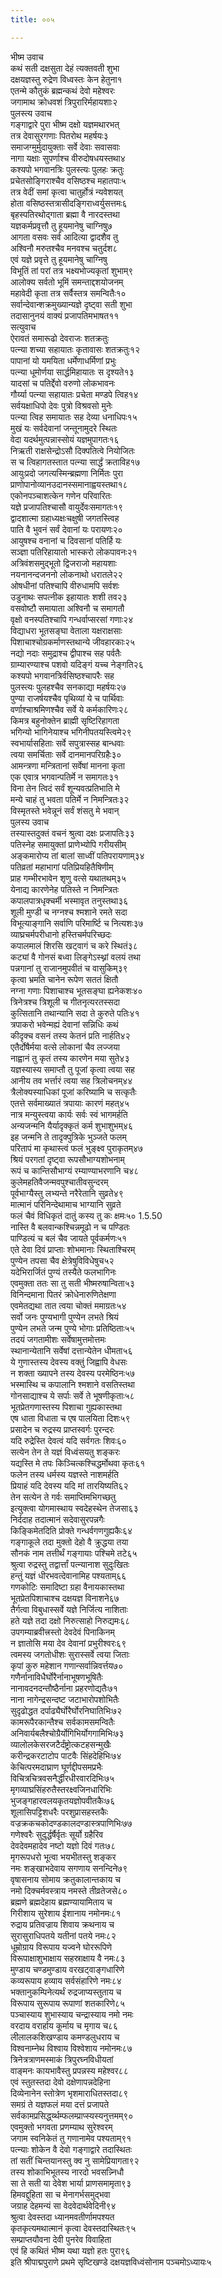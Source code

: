 ```yaml
---
title: ००५

---
```

भीष्म उवाच  
कथं सती दक्षसुता देहं त्यक्तवती शुभा  
दक्षयज्ञस्तु रुद्रेण विध्वस्तः केन हेतुना१  
एतन्मे कौतुकं ब्रह्मन्कथं देवो महेश्वरः  
जगामाथ क्रोधवशं त्रिपुरारिर्महायशाः२  
पुलस्त्य उवाच  
गङ्गाद्वारे पुरा भीष्म दक्षो यज्ञमथारभत्  
तत्र देवासुरगणाः पितरोथ महर्षयः३  
समाजग्मुर्मुदायुक्ताः सर्वे देवाः सवासवाः  
नागा यक्षाः सुपर्णाश्च वीरुदोषधयस्तथा४  
कश्यपो भगवानत्रिः पुलस्त्यः पुलहः क्रतुः  
प्रचेतसोङ्गिराश्चैव वसिष्ठश्च महातपाः५  
तत्र वेदीं समां कृत्वा चातुर्होत्रं न्यवेशयत्  
होता वसिष्ठस्तत्रासीदङ्गिराध्वर्युसत्तमः६  
बृहस्पतिरथोद्गाता ब्रह्मा वै नारदस्तथा  
यज्ञकर्मप्रवृत्तौ तु हूयमानेषु चाग्निषु७  
आगता वसवः सर्व आदित्या द्वादशैव तु  
अश्विनौ मरुतश्चैव मनवश्च चतुर्दश८  
एवं यज्ञे प्रवृत्ते तु हूयमानेषु चाग्निषु  
विभूतिं तां परां तत्र भक्ष्यभोज्यकृतां शुभाम्९  
आलोक्य सर्वतो भूमिं समन्ताद्दशयोजनम्  
महावेदी कृता तत्र सर्वैस्तत्र समन्वितैः१०  
सर्वान्देवान्शक्रमुख्यान्यज्ञे दृष्ट्वा सती शुभा  
तदासानुनयं वाक्यं प्रजापतिमभाषत११  
सत्युवाच  
ऐरावतं समारूढो देवराजः शतक्रतुः  
पत्न्या शच्या सहायातः कृतावासः शतक्रतुः१२  
पापानां यो यमयिता धर्मेणाधर्मिणां प्रभुः  
पत्न्या धूमोर्णया सार्द्धमिहायातः स दृश्यते१३  
यादसां च पतिर्द्देवो वरुणो लोकभावनः  
गौर्य्या पत्न्या सहायातः प्रचेता मण्डपे त्विह१४  
सर्वयक्षाधिपो देवः पुत्रो विश्रवसो मुनेः  
पत्न्या त्विह समायातः सह देव्या धनाधिपः१५  
मुखं यः सर्वदेवानां जन्तूनामुदरे स्थितः  
वेदा यदर्थमुत्पन्नास्सोयं यज्ञमुपागतः१६  
निऋती राक्षसेन्द्रोऽसौ दिक्पतित्वे नियोजितः  
स च त्विहागतस्तात पत्न्या सार्द्धं क्रताविह१७  
आयुःप्रदो जगत्यस्मिन्ब्रह्मणा निर्मितः पुरा  
प्राणोपानोव्यानउदानस्समानाह्वयस्तथा१८  
एकोनपञ्चाशत्केन गणेन परिवारितः  
यज्ञे प्रजापतिश्चासौ वायुर्देवःसमागतः१९  
द्वादशात्मा ग्रहाध्यक्षःचक्षुषी जगतस्त्विह  
पाति वै भुवनं सर्वं देवानां यः परायणः२०  
आयुषश्च वनानां च दिवसानां पतिर्हि यः  
सञ्ज्ञा पतिरिहायातो भास्करो लोकपावनः२१  
अत्रिवंशसमुद्भूतो द्विजराजो महायशाः  
नयनानन्दजननो लोकनाथो धरातले२२  
ओषधीनां पतिश्चापि वीरुधामपि सर्वशः  
उडुनाथः सपत्नीक इहायातः शशी तव२३  
वसवोष्टौ समायाता अश्विनौ च समागतौ  
वृक्षो वनस्पतिश्चापि गन्धर्वाप्सरसां गणाः२४  
विद्याधरा भूतसङ्घा वेताला यक्षराक्षसाः  
पिशाचाश्चोग्रकर्माणस्तथान्ये जीवहारकाः२५  
नद्यो नदाः समुद्राश्च द्वीपाश्च सह पर्वतैः  
ग्राम्यारण्याश्च पशवो यदिङ्गं यच्च नेङ्गति२६  
कश्यपो भगवानत्रिर्वसिष्ठश्चापरैः सह  
पुलस्त्यः पुलहश्चैव सनकाद्या महर्षयः२७  
पुण्या राजर्षयश्चैव पृथिव्यां ये च पार्थिवाः  
वर्णाश्चाश्रमिणश्चैव सर्वे ये कर्मकारिणः२८  
किमत्र बहुनोक्तेन ब्राह्मी सृष्टिरिहागता  
भगिन्यो भागिनेयाश्च भगिनीपतयस्त्विमे२९  
स्वभार्यासहिताः सर्वे सपुत्रास्सह बान्धवाः  
त्वया समर्चिताः सर्वे दानमानपरिग्रहैः३०  
आमन्त्रणा मन्त्रितानां सर्वेषां मानना कृता  
एक एवात्र भगवान्पतिर्मे न समागतः३१  
विना तेन त्विदं सर्वं शून्यवत्प्रतिभाति मे  
मन्ये चाहं तु भवता पतिर्मे न निमन्त्रितः३२  
विस्मृतस्ते भवेन्नूनं सर्वं शंसतु मे भवान्  
पुलस्य उवाच  
तस्यास्तदुक्तं वचनं श्रुत्वा दक्षः प्रजापतिः३३  
पतिस्नेह समायुक्तां प्राणेभ्योपि गरीयसीम्  
अङ्कमारोप्य तां बालां साध्वीं पतिपरायणाम्३४  
पतिव्रतां महाभागां पतिप्रियहितैषिणीम्  
प्राह गम्भीरभावेन शृणु वत्से यथातथम्३५  
येनाद्य कारणेनेह पतिस्ते न निमन्त्रितः  
कपालपात्रधृक्चर्मी भस्मावृत तनुस्तथा३६  
शूली मुण्डी च नग्नश्च श्मशाने रमते सदा  
विभूत्याङ्गानि सर्वाणि परिमार्ष्टि च नित्यशः३७  
व्याघ्रचर्मपरीधानो हस्तिचर्मपरिच्छदः  
कपालमालं शिरसि खट्वागं च करे स्थितं३८  
कट्यां वै गोनसं बध्वा लिङ्गेऽस्थ्नां वलयं तथा  
पन्नगानां तु राजानमुपवीतं च वासुकिम्३९  
कृत्वा भ्रमति चानेन रूपेण सततं क्षितौ  
नग्ना गणाः पिशाचाश्च भूतसङ्घा ह्यनेकशः४०  
त्रिनेत्रश्च त्रिशूली च गीतनृत्यरतस्सदा  
कुत्सितानि तथान्यानि सदा ते कुरुते पतिः४१  
त्रपाकरो भवेन्मह्यं देवानां सन्निधिः कथं  
कीदृक्च वसनं तस्य केतनं प्रति नार्हति४२  
एतैर्दोषैर्मया वत्से लोकानां चैव लज्जया  
नाह्वानं तु कृतं तस्य कारणेन मया सुते४३  
यज्ञस्यास्य समाप्तौ तु पूजां कृत्वा त्वया सह  
आनीय तव भर्त्तारं त्वया सह त्रिलोचनम्४४  
त्रैलोक्यस्याधिकां पूजां करिष्यामि च सत्कृतैः  
एतत्ते सर्वमाख्यातं त्रपायाः कारणं महत्४५  
नात्र मन्युस्त्वया कार्यः सर्वः स्वं भागमर्हति  
अन्यजन्मनि यैर्यादृक्कृतं कर्म शुभाशुभम्४६  
इह जन्मनि ते तादृक्पुत्रिके भुञ्जते फलम्  
परितापं मा कृथास्त्वं फलं भुङ्क्ष्व पुराकृतम्४७  
श्रियं परगतां दृष्ट्वा रूपसौभाग्यशोभनाम्  
रूपं च कान्तिसौभाग्यं रम्याण्याभरणानि च४८  
कुलेमहतिवैजन्मवपुश्चातीवसुन्दरम्  
पूर्वभाग्यैस्तु लभ्यन्ते नरैरेतानि सुव्रते४९  
मात्मानं परिनिन्देथामाच भाग्यानि सुव्रते  
फलं चैवं विधिकृतं दातुं कस्य तु कः क्षमः५० 1.5.50  
नास्ति वै बलवान्कश्चिन्नमूढो न च पण्डितः  
पाण्डित्यं च बलं चैव जायते पूर्वकर्मणः५१  
एते देवा दिवं प्राप्ताः शोभमानाः स्थिताश्चिरम्  
पुण्येन तपसा चैव क्षेत्रेषुविविधेषुच५२  
यदेभिरार्जितं पुण्यं तस्यैते फलभागिनः  
एवमुक्ता ततः सा तु सती भीष्मरुषान्विता५३  
विनिन्दमाना पितरं क्रोधेनारुणितेक्षणा  
एवमेतद्यथा तात त्वया चोक्तं ममाग्रतः५४  
सर्वो जनः पुण्यभागी पुण्येन लभते श्रियं  
पुण्येन लभते जन्म पुण्ये भोगाः प्रतिष्ठिताः५५  
तदयं जगतामीशः सर्वेषामुत्तमोत्तमः  
स्थानान्येतानि सर्वेषां दत्तान्येतेन धीमता५६  
ये गुणास्तस्य देवस्य वक्तुं जिह्वापि वेधसः  
न शक्ता ख्यापने तस्य देवस्य परमेष्ठिनः५७  
भस्मास्थि च कपालानि श्मशाने वसतिस्तथा  
गोनसाद्याश्च ये सर्पाः सर्वे ते भूषणीकृताः५८  
भूतप्रेतगणास्तस्य पिशाचा गुह्यकास्तथा  
एष धाता विधाता च एष पालयिता दिशः५९  
प्रसादेन च रुद्रस्य प्राप्तस्वर्गः पुरन्दरः  
यदि रुद्रेस्ति देवत्वं यदि सर्वगतः शिवः६०  
सत्येन तेन ते यज्ञं विध्वंसयतु शङ्करः  
यद्यस्ति मे तपः किञ्चित्कश्चिद्धर्मोथवा कृतः६१  
फलेन तस्य धर्मस्य यज्ञस्ते नाशमर्हति  
प्रियाहं यदि देवस्य यदि मां तारयिष्यति६२  
तेन सत्येन ते गर्वः समाप्तिमभिगच्छतु  
इत्युक्त्वा योगमास्थाय स्वदेहस्थेन तेजसा६३  
निर्ददाह तदात्मानं सदेवासुरपन्नगैः  
किङ्किमेतदिति प्रोक्ते गन्धर्वगणगुह्यकैः६४  
गङ्गाकूले तदा मुक्तो देहो वै क्रुद्धया तया  
सौनकं नाम तत्तीर्थं गङ्गायाः पश्चिमे तटे६५  
श्रुत्वा रुद्रस्तु तद्वार्त्तां पत्न्यानाश सुदुःखितः  
हन्तुं यज्ञं धीरभवत्देवानामिह पश्यताम्६६  
गणकोटिः समादिष्टा ग्रहा वैनायकास्तथा  
भूतप्रेतपिशाचाश्च दक्षयज्ञ विनाशने६७  
तैर्गत्वा विबुधास्सर्वे यज्ञे निर्जित्य नाशिताः  
हते यज्ञे तदा दक्षो निरुत्साहो निरुद्यमः६८  
उपगम्याब्रवीत्त्रस्तो देवदेवं पिनाकिनम्  
न ज्ञातोसि मया देव देवानां प्रभुरीश्वरः६९  
त्वमस्य जगतोधीशः सुरास्सर्वे त्वया जिताः  
कृपां कुरु महेशान गणान्सर्वान्निवर्त्तय७०  
गणैर्नानाविधैर्घोरैर्नानाभूषणभूषितैः  
नानावदनदन्तौष्ठैर्नाना प्रहरणोद्यतैः७१  
नाना नागेन्द्रसन्दष्ट जटाभारोपशोभितैः  
सुदृढोद्धत दर्पाढ्यैर्घोरैर्घोरनिघातिभिः७२  
कामरूपैरकान्तैश्च सर्वकामसमन्वितैः  
अनिवार्यबलैश्चोग्रैर्योगिभिर्योगगामिभिः७३  
व्यालोलकेसरजटैर्दंष्ट्रोत्कटहसन्मुखैः  
करीन्द्रकरटाटोप पाटवैः सिंहदेहिभिः७४  
केचित्परमदाघ्राण घूर्णद्दीपसमप्रभैः  
विचित्रचित्रवसनैर्द्धीरधीरवारदिभिः७५  
मृगव्याघ्रसिंहरुतैस्तरक्ष्वजिनधारिभिः  
भुजङ्गहारवलयकृतयज्ञोपवीतकैः७६  
शूलासिपट्टिशधरैः परशुप्रासहस्तकैः  
वज्रक्रकचकोदण्डकालदण्डास्त्रपाणिभिः७७  
गणेश्वरैः सुदुर्द्धर्षैर्वृतः सूर्यो ग्रहैरिव  
देवदेवमहादेव नष्टो यज्ञो दिवं गतः७८  
मृगरूपधरो भूत्वा भयभीतस्तु शङ्कर  
नमः शङ्खाभदेवाय सगणाय सनन्दिने७९  
वृषासनाय सोमाय क्रतुकालान्तकाय च  
नमो दिक्चर्मवस्त्राय नमस्ते तीव्रतेजसे८०  
ब्रह्मणे ब्रह्मदेहाय ब्रह्मण्यायामिताय च  
गिरीशाय सुरेशाय ईशानाय नमोनमः८१  
रुद्राय प्रतिवज्राय शिवाय क्रथनाय च  
सुरासुराधिपतये यतीनां पतये नमः८२  
धूम्रोग्राय विरूपाय यज्वने घोररूपिणे  
विरूपाक्षाशुभाक्षाय सहस्राक्षाय वै नमः८३  
मुण्डाय चण्डमुण्डाय वरखट्वाङ्गधारिणे  
कव्यरूपाय हव्याय सर्वसंहारिणे नमः८४  
भक्तानुकम्पिनेत्यर्थं रुद्रजाप्यस्तुताय च  
विरूपाय सुरूपाय रूपाणां शतकारिणे८५  
पञ्चास्याय शुभास्याय चन्द्रास्याय नमो नमः  
वरदाय वरार्हाय कूर्माय च मृगाय च८६  
लीलालकशिखण्डाय कमण्डलुधराय च  
विश्वनाम्नेथ विश्वाय विश्वेशाय नमोनमः८७  
त्रिनेत्रत्राणमस्माकं त्रिपुरघ्नविधीयतां  
वाङ्मनः कायभावैस्तु प्रपन्नस्य महेश्वर८८  
एवं स्तुतस्तदा देवो दक्षेणापन्नदेहिना  
दिव्येनानेन स्तोत्रेण भृशमाराधितस्तदा८९  
समग्रं ते यज्ञफलं मया दत्तं प्रजापते  
सर्वकामप्रसिर्द्ध्य्थम्फलम्प्राप्स्यस्यनुत्तमम्९०  
एवमुक्तो भगवता प्रणम्याथ सुरेश्वरम्  
जगाम स्वनिकेतं तु गणानामेव पश्यताम्९१  
पत्न्याः शोकेन वै देवो गङ्गाद्वारे तदास्थितः  
तां सतीं चिन्तयानस्तु क्व नु सामेप्रियागता९२  
तस्य शोकाभिभूतस्य नारदो भवसन्न्निधौ  
सा ते सती या देवेश भार्या प्राणसमामृता९३  
हिमवद्दुहिता सा च मेनागर्भसमुद्भवा  
जग्राह देहमन्यं सा वेदवेदार्थवेदिनी९४  
श्रुत्वा देवस्तदा ध्यानमवतीर्णामपश्यत  
कृतकृत्यमथात्मानं कृत्वा देवस्तदास्थितः९५  
सम्प्राप्तयौवना देवी पुनरेव विवाहिता  
एवं हि कथितं भीष्म यथा यज्ञो हतः पुरा९६  
इति श्रीपाद्मपुराणे प्रथमे सृष्टिखण्डे दक्षयज्ञविध्वंसोनाम पञ्चमोऽध्यायः५